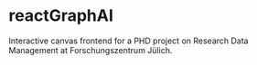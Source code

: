 # reactGraphAI

Interactive canvas frontend for a PHD project on Research Data Management at Forschungszentrum Jülich.